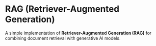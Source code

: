 # RAG (Retriever-Augmented Generation)

A simple implementation of **Retriever-Augmented Generation (RAG)** for combining document retrieval with generative AI models.
